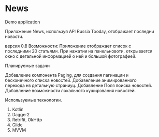 # News
Demo application

Приложение News, используя API Russia Tooday, отображает последни новости.

версия 0.8
Возможности:
Приложение отображает список с последними 20 статьями.
При нажатии на панельновоти, открывается окно с детальной информацией о ней и большой фотографией.

Планируемые задачи

Добавление компонента Paging, для создания пагинации и бесконечного списка новостей.
Добавеление анимированного перехода нв детальную страниуц.
Добавление Поля поиска новостей.
Добавление возможности локального куширования новостей.

Используемые технологии.
1. Kotlin
2. Dagger2
3. Retrifit, OkHttp
4. Glide
5. MVVM

